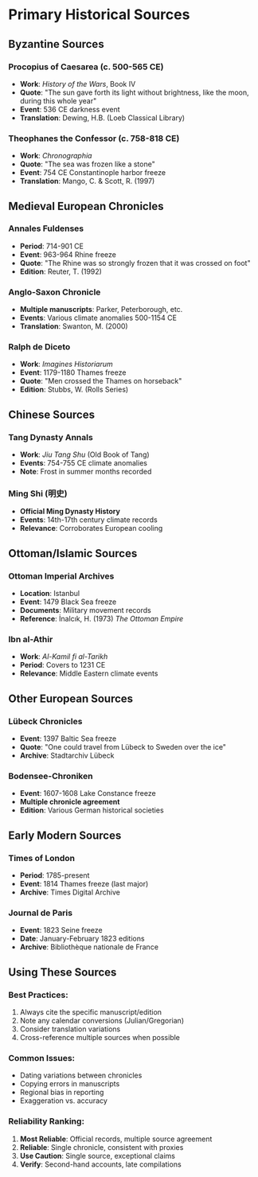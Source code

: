 # Primary Historical Sources

## Byzantine Sources

### Procopius of Caesarea (c. 500-565 CE)
- **Work**: *History of the Wars*, Book IV
- **Quote**: "The sun gave forth its light without brightness, like the moon, during this whole year"
- **Event**: 536 CE darkness event
- **Translation**: Dewing, H.B. (Loeb Classical Library)

### Theophanes the Confessor (c. 758-818 CE)
- **Work**: *Chronographia*
- **Quote**: "The sea was frozen like a stone"
- **Event**: 754 CE Constantinople harbor freeze
- **Translation**: Mango, C. & Scott, R. (1997)

## Medieval European Chronicles

### Annales Fuldenses
- **Period**: 714-901 CE
- **Event**: 963-964 Rhine freeze
- **Quote**: "The Rhine was so strongly frozen that it was crossed on foot"
- **Edition**: Reuter, T. (1992)

### Anglo-Saxon Chronicle
- **Multiple manuscripts**: Parker, Peterborough, etc.
- **Events**: Various climate anomalies 500-1154 CE
- **Translation**: Swanton, M. (2000)

### Ralph de Diceto
- **Work**: *Imagines Historiarum*
- **Event**: 1179-1180 Thames freeze
- **Quote**: "Men crossed the Thames on horseback"
- **Edition**: Stubbs, W. (Rolls Series)

## Chinese Sources

### Tang Dynasty Annals
- **Work**: *Jiu Tang Shu* (Old Book of Tang)
- **Events**: 754-755 CE climate anomalies
- **Note**: Frost in summer months recorded

### Ming Shi (明史)
- **Official Ming Dynasty History**
- **Events**: 14th-17th century climate records
- **Relevance**: Corroborates European cooling

## Ottoman/Islamic Sources

### Ottoman Imperial Archives
- **Location**: Istanbul
- **Event**: 1479 Black Sea freeze
- **Documents**: Military movement records
- **Reference**: İnalcık, H. (1973) *The Ottoman Empire*

### Ibn al-Athir
- **Work**: *Al-Kamil fi al-Tarikh*
- **Period**: Covers to 1231 CE
- **Relevance**: Middle Eastern climate events

## Other European Sources

### Lübeck Chronicles
- **Event**: 1397 Baltic Sea freeze
- **Quote**: "One could travel from Lübeck to Sweden over the ice"
- **Archive**: Stadtarchiv Lübeck

### Bodensee-Chroniken
- **Event**: 1607-1608 Lake Constance freeze
- **Multiple chronicle agreement**
- **Edition**: Various German historical societies

## Early Modern Sources

### Times of London
- **Period**: 1785-present
- **Event**: 1814 Thames freeze (last major)
- **Archive**: Times Digital Archive

### Journal de Paris
- **Event**: 1823 Seine freeze
- **Date**: January-February 1823 editions
- **Archive**: Bibliothèque nationale de France

## Using These Sources

### Best Practices:
1. Always cite the specific manuscript/edition
2. Note any calendar conversions (Julian/Gregorian)
3. Consider translation variations
4. Cross-reference multiple sources when possible

### Common Issues:
- Dating variations between chronicles
- Copying errors in manuscripts
- Regional bias in reporting
- Exaggeration vs. accuracy

### Reliability Ranking:
1. **Most Reliable**: Official records, multiple source agreement
2. **Reliable**: Single chronicle, consistent with proxies
3. **Use Caution**: Single source, exceptional claims
4. **Verify**: Second-hand accounts, late compilations